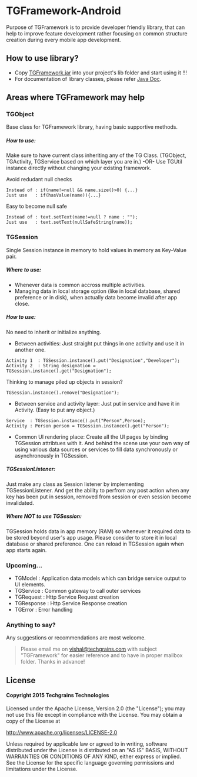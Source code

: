 # TGFramework-Android
Purpose of TGFramework is to provide developer friendly library, that can help to improve feature development rather focusing on common structure creation during every mobile app development. 

## How to use library?
- Copy [TGFramework.jar](Archives/Library-Jar/TGFramework.jar) into your project's lib folder and start using it !!!
- For documentation of library classes, please refer [Java Doc](Archives/Java-Doc).

## Areas where TGFramework may help

### TGObject
Base class for TGFramework library, having basic supportive methods.

##### How to use:
Make sure to have current class inheriting any of the TG Class. (TGObject, TGActivity, TGService based on which layer you are in.) -OR- Use TGUtil instance directly without changing your existing framework.

Avoid redudant null checks
```
Instead of : if(name!=null && name.size()>0) {...}
Just use   : if(hasValue(name)){...}
```
Easy to become null safe
```
Instead of : text.setText(name!=null ? name : "");
Just use   : text.setText(nullSafeString(name));
```

### TGSession
Single Session instance in memory to hold values in memory as Key-Value pair.

##### Where to use:
- Whenever data is common accross multiple activities.
- Managing data in local storage option (like in local database, shared preference or in disk), when actually data become invalid after app close.

##### How to use:
No need to inherit or initialize anything. 

* Between activities: 
Just straight put things in one activity and use it in another one.
```
Activity 1  : TGSession.instance().put("Designation","Developer");
Activity 2  : String designation = TGSession.instance().get("Designation");
```
Thinking to manage piled up objects in session?
```
TGSession.instance().remove("Designation");
```
* Between service and activity layer: 
Just put in service and have it in Activity. (Easy to put any object.)
```
Service  : TGSession.instance().put("Person",Person);
Activity : Person person = TGSession.instance().get("Person");
``` 

* Common UI rendering place:
Create all the UI pages by binding TGSession attribtues with it. And behind the scene use your own way of using various data sources or services to fill data synchronously or asynchronously in TGSession.

##### TGSessionListener:
Just make any class as Session listener by implementing TGSessionListener. And get the ability to perfrom any post action when any key has been put in session, removed from session or even session become invalidated.

##### Where NOT to use TGSession:
TGSession holds data in app memory (RAM) so whenever it required data to be stored beyond user's app usage. Please consider to store it in local database or shared preference. One can reload in TGSession again when app starts again.

### Upcoming...
- TGModel : Application data models which can bridge service output to UI elements.
- TGService : Common gateway to call outer services
- TGRequest : Http Service Request creation
- TGResponse : Http Service Response creation
- TGError : Error handling

### Anything to say?
Any suggestions or recommendations are most welcome.
> Please email me on vishal@techgrains.com with subject "TGFramework" for easier reference and to have in proper mailbox folder. Thanks in advance!

## License
#### Copyright 2015 Techgrains Technologies

Licensed under the Apache License, Version 2.0 (the "License");
you may not use this file except in compliance with the License.
You may obtain a copy of the License at

http://www.apache.org/licenses/LICENSE-2.0

Unless required by applicable law or agreed to in writing, software
distributed under the License is distributed on an "AS IS" BASIS,
WITHOUT WARRANTIES OR CONDITIONS OF ANY KIND, either express or implied.
See the License for the specific language governing permissions and
limitations under the License.
